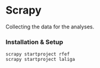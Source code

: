 # Scrapy

Collecting the data for the analyses.

### Installation & Setup

```shell
scrapy startproject rfef
scrapy startproject laliga
```
